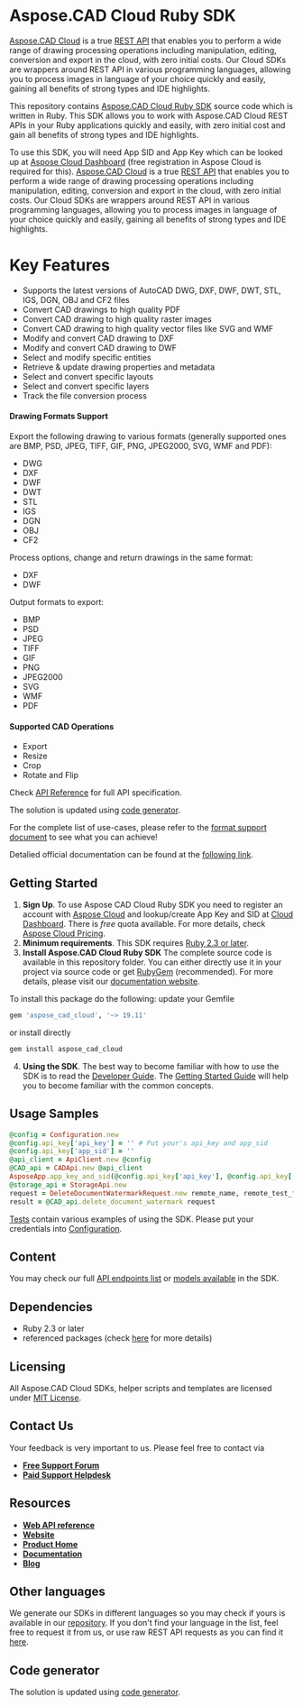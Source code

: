 # Aspose.CAD Cloud Ruby SDK

[Aspose.CAD Cloud](https://products.aspose.cloud/cad) is a true [REST API](https://apireference.aspose.cloud/cad/) that enables you to perform a wide range of drawing processing operations including manipulation, editing, conversion and export in the cloud, with zero initial costs. Our Cloud SDKs are wrappers around REST API in various programming languages, allowing you to process images in language of your choice quickly and easily, gaining all benefits of strong types and IDE highlights. 

This repository contains [Aspose.CAD Cloud Ruby SDK](https://products.aspose.cloud/cad/ruby) source code which is written in Ruby. This SDK allows you to work with Aspose.CAD Cloud REST APIs in your Ruby applications quickly and easily, with zero initial cost and gain all benefits of strong types and IDE highlights.

To use this SDK, you will need App SID and App Key which can be looked up at [Aspose Cloud Dashboard](https://dashboard.aspose.cloud/#/apps) (free registration in Aspose Cloud is required for this).
[Aspose.CAD Cloud](https://products.aspose.cloud/cad) is a true [REST API](https://apireference.aspose.cloud/cad/) that enables you to perform a wide range of drawing processing operations including manipulation, editing, conversion and export in the cloud, with zero initial costs. Our Cloud SDKs are wrappers around REST API in various programming languages, allowing you to process images in language of your choice quickly and easily, gaining all benefits of strong types and IDE highlights. 

# Key Features
* Supports the latest versions of AutoCAD DWG, DXF, DWF, DWT, STL, IGS, DGN, OBJ and CF2 files
* Convert CAD drawings to high quality PDF
* Convert CAD drawing to high quality raster images
* Convert CAD drawing to high quality vector files like SVG and WMF
* Modify and convert CAD drawing to DXF
* Modify and convert CAD drawing to DWF
* Select and modify specific entities
* Retrieve & update drawing properties and metadata
* Select and convert specific layouts
* Select and convert specific layers
* Track the file conversion process

#### Drawing Formats Support
Export the following drawing to various formats (generally supported ones are BMP, PSD, JPEG, TIFF, GIF, PNG, JPEG2000, SVG, WMF and PDF):
* DWG
* DXF
* DWF
* DWT
* STL
* IGS
* DGN
* OBJ
* CF2

Process options, change and return drawings in the same format:
* DXF
* DWF

Output formats to export:
* BMP
* PSD
* JPEG
* TIFF
* GIF
* PNG
* JPEG2000
* SVG
* WMF
* PDF

#### Supported CAD Operations
* Export 
* Resize
* Crop
* Rotate and Flip

Check [API Reference](https://apireference.aspose.cloud/cad/) for full API specification.

The solution is updated using [code generator](https://github.com/aspose-cad-cloud/aspose-cad-cloud-codegen).

For the complete list of use-cases, please refer to the [format support document](https://docs.aspose.cloud/cad/supported-file-formats/) to see what you can achieve!

Detalied official documentation can be found at the [following link](https://docs.aspose.cloud/cad/).

## Getting Started
1. **Sign Up**. To use Aspose CAD Cloud Ruby SDK you need to register an account with [Aspose Cloud](https://www.aspose.cloud/) and lookup/create App Key and SID at [Cloud Dashboard](https://dashboard.aspose.cloud/#/apps). There is *free* quota available. For more details, check [Aspose Cloud Pricing](https://purchase.aspose.cloud/pricing).
2. **Minimum requirements**. This SDK requires [Ruby 2.3 or later](https://www.ruby-lang.org/en/downloads/).
3. **Install Aspose.CAD Cloud Ruby SDK** The complete source code is available in this repository folder. You can either directly use it in your project via source code or get [RubyGem](https://rubygems.org/gems/aspose_cad_cloud) (recommended). For more details, please visit our [documentation website](https://docs.aspose.cloud/cad/available-sdks/).

To install this package do the following:
update your Gemfile
```ruby
gem 'aspose_cad_cloud', '~> 19.11'
```
or install directly
```bash
gem install aspose_cad_cloud
```
4. **Using the SDK**. The best way to become familiar with how to use the SDK is to read the [Developer Guide](https://docs.aspose.cloud/cad/developer-guide/). The [Getting Started Guide](https://docs.aspose.cloud/cad/getting-started/) will help you to become familiar with the common concepts.

## Usage Samples
```ruby
@config = Configuration.new
@config.api_key['api_key'] = '' # Put your's api_key and app_sid
@config.api_key['app_sid'] = ''
@api_client = ApiClient.new @config
@CAD_api = CADApi.new @api_client
AsposeApp.app_key_and_sid(@config.api_key['api_key'], @config.api_key['app_sid'])
@storage_api = StorageApi.new
request = DeleteDocumentWatermarkRequest.new remote_name, remote_test_folder + test_folder
result = @CAD_api.delete_document_watermark request
```
      
[Tests](tests/) contain various examples of using the SDK.
Please put your credentials into [Configuration](lib/configuration.rb).

## Content
You may check our full [API endpoints list](docs/API_README.md#documentation-for-api-endpoints) or [models available](docs/API_README.md#documentation-for-models) in the SDK.

## Dependencies
- Ruby 2.3 or later
- referenced packages (check [here](Gemfile) for more details)

## Licensing
All Aspose.CAD Cloud SDKs, helper scripts and templates are licensed under [MIT License](LICENSE).

## Contact Us
Your feedback is very important to us. Please feel free to contact via
+ [**Free Support Forum**](https://forum.aspose.cloud/c/cad)
+ [**Paid Support Helpdesk**](https://helpdesk.aspose.cloud/)

## Resources
+ [**Web API reference**](https://apireference.aspose.cloud/cad/)
+ [**Website**](https://www.aspose.cloud)
+ [**Product Home**](https://products.aspose.cloud/cad)
+ [**Documentation**](https://docs.aspose.cloud/cad/)
+ [**Blog**](https://blog.aspose.cloud/category/aspose-products/aspose.cad-cloud/)

## Other languages
We generate our SDKs in different languages so you may check if yours is available in our [repository](https://github.com/aspose-cad-cloud). If you don't find your language in the list, feel free to request it from us, or use raw REST API requests as you can find it [here](https://products.aspose.cloud/cad/curl).

## Code generator
The solution is updated using [code generator](https://github.com/aspose-cad-cloud/aspose-cad-cloud-codegen).

